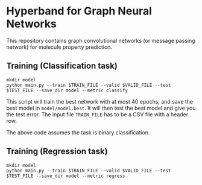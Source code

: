 # Hyperband for Graph Neural Networks
This repository contains graph convolutional networks (or message passing network) for molecule property prediction. 

## Training (Classification task)
```
mkdir model
python main.py --train $TRAIN_FILE --valid $VALID_FILE --test $TEST_FILE --save_dir model --metric classify
```
This script will train the best network with at most 40 epochs, and save the best model in `model/model.best`.
It will then test the best model and give you the test error.
The input file `TRAIN_FILE` has to be a CSV file with a header row.

The above code assumes the task is binary classification.

## Training (Regression task)
```
mkdir model
python main.py --train $TRAIN_FILE --valid $VALID_FILE --test $TEST_FILE --save_dir model --metric regress
```

